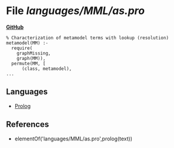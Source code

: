 # File _languages/MML/as.pro_
**[GitHub](https://github.com/softlang/yas/blob/master/languages/MML/as.pro)**
```
% Characterization of metamodel terms with lookup (resolution)
metamodel(MM) :-
  require(
    graphMissing,
    graph(MM)),
  permute(MM, [
      (class, metamodel), 
...
```

## Languages
* [Prolog](../languages/Prolog.md)

## References
* elementOf('languages/MML/as.pro',prolog(text))
